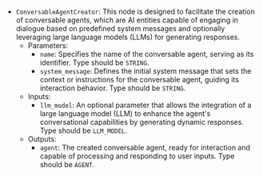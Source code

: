- `ConversableAgentCreator`: This node is designed to facilitate the creation of conversable agents, which are AI entities capable of engaging in dialogue based on predefined system messages and optionally leveraging large language models (LLMs) for generating responses.
    - Parameters:
        - `name`: Specifies the name of the conversable agent, serving as its identifier. Type should be `STRING`.
        - `system_message`: Defines the initial system message that sets the context or instructions for the conversable agent, guiding its interaction behavior. Type should be `STRING`.
    - Inputs:
        - `llm_model`: An optional parameter that allows the integration of a large language model (LLM) to enhance the agent's conversational capabilities by generating dynamic responses. Type should be `LLM_MODEL`.
    - Outputs:
        - `agent`: The created conversable agent, ready for interaction and capable of processing and responding to user inputs. Type should be `AGENT`.
